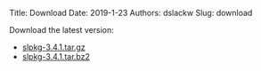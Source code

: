Title: Download
Date: 2019-1-23
Authors: dslackw
Slug: download


Download the latest version:

- [slpkg-3.4.1.tar.gz](https://gitlab.com/dslackw/slpkg/-/archive/3.4.1/slpkg-3.4.1.tar.gz)
- [slpkg-3.4.1.tar.bz2](https://gitlab.com/dslackw/slpkg/-/archive/3.4.1/slpkg-3.4.1.tar.bz2)
